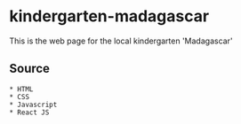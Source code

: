 # kindergarten-madagascar
This is the web page for the local kindergarten 'Madagascar'

## Source
	* HTML
	* CSS
	* Javascript
	* React JS

